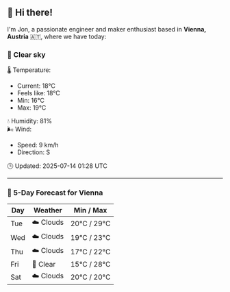 ## 👋 Hi there!

I'm Jon, a passionate engineer and maker enthusiast based in **Vienna, Austria** 🇦🇹, where we have today:

### 🌙 Clear sky 

🌡️ Temperature: 
* Current: 18°C
* Feels like: 18°C
* Min: 16°C 
* Max: 19°C  

💧 Humidity: 81%  
🌬️ Wind: 
* Speed: 9 km/h 
* Direction: S  

🕒 Updated: 2025-07-14 01:28 UTC

---

### 📅 5-Day Forecast for Vienna

| Day | Weather | Min / Max |
|-----|---------|------------|
| Tue | ☁️ Clouds | 20°C / 29°C |
| Wed | ☁️ Clouds | 19°C / 23°C |
| Thu | ☁️ Clouds | 17°C / 22°C |
| Fri | 🌙 Clear | 15°C / 28°C |
| Sat | ☁️ Clouds | 20°C / 20°C |
